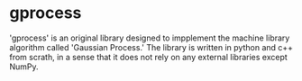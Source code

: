 # gprocess

'gprocess' is an original library designed to impplement the machine library algorithm called 'Gaussian Process.' The library is written in python and c++ from scrath, in a sense that it does not rely on any external libraries except NumPy.

